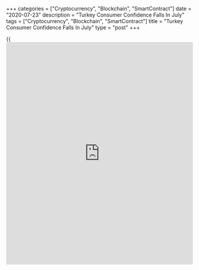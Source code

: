 +++
categories = ["Cryptocurrency", "Blockchain", "SmartContract"]
date = "2020-07-23"
description = "Turkey Consumer Confidence Falls In July"
tags = ["Cryptocurrency", "Blockchain", "SmartContract"]
title = "Turkey Consumer Confidence Falls In July"
type = "post"
+++

{{<iframe id="large-banner" src="https://www.bounty.group/#slide=25.0" width="100%" height="600" scrolling="no" style="border: 0px solid rgb(216, 221, 230); border-radius: 3px;">}}

Turkish consumer sentiment decreased in July, survey results from the
Turkish Statistical Institute showed on Thursday.

The consumer confidence index fell to 60.9 in July from 62.6 in June.

The index reflecting the financial situation expectation of households
for the next 12 months increased to 80.6 in July from 79.9 in the
preceding month.

The general economic situation expectation index for the next 12 months
fell to 82.2 in July from 85.5 in the previous month.

The number of people unemployed expectation index increased to 61.0 in
July from 62.1 in the prior month.

The probability of savings indicator fell to 19.9 from 23.1 a month ago.

For comments and feedback [contact](https://www.playgroundfx.com/contact/): editorial@rtt[news](https://www.letsplayfx.com/blog/forex-news-website/).com

[Economic News][1]

 **What parts of the world are seeing the best (and worst) economic
performances lately? Click[here][2] to check out our [Econ Scorecard][2]
and find out! See up-to-the-moment [ranking](https://www.playgroundfx.com/blog/crypto-exchange-ranking/)s for the best and worst
performers in [GDP][3], [unemployment rate][4], [inflation][5] and much
more.**

   1. www.rtt[news](https://www.letsplayfx.com/blog/forex-news-website/).com/Content/EconomicNews.aspx
   2. www.rtt[news](https://www.letsplayfx.com/blog/forex-news-website/).com/economic-scorecard/world-rank/unemployment-rate/highest-performance.aspx
   3. www.rtt[news](https://www.letsplayfx.com/blog/forex-news-website/).com/economic-scorecard/world-rank/GDP/highest-performance.aspx
   4. www.rtt[news](https://www.letsplayfx.com/blog/forex-news-website/).com/economic-scorecard/world-rank/unemployment-rate/lowest-performance.aspx
   5. www.rtt[news](https://www.letsplayfx.com/blog/forex-news-website/).com/economic-scorecard/world-rank/CPI/highest-performance.aspx